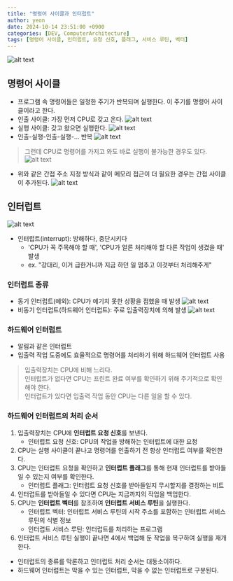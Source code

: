 ```yaml
---
title: "명령어 사이클과 인터럽트"
author: yeon
date: 2024-10-14 23:51:00 +0900
categories: [DEV, ComputerArchitecture]
tags: [명령어 사이클, 인터럽트, 요청 신호, 플래그, 서비스 루틴, 벡터]
---
```


![alt text](/assets/img/ComputerArchitecture/Interrupt/image.png)

## 명령어 사이클
- 프로그램 속 명령어들은 일정한 주기가 반복되며 실행한다. 이 주기를 명령어 사이클이라고 한다.
- 인출 사이클: 가장 먼저 CPU로 갖고 온다.
![alt text](/assets/img/ComputerArchitecture/Interrupt/image-1.png)
- 실행 사이클: 갖고 왔으면 실행한다.
![alt text](/assets/img/ComputerArchitecture/Interrupt/image-2.png)
- 인출-실행-인출-실행-... 반복
![alt text](/assets/img/ComputerArchitecture/Interrupt/image-3.png)

> 그런데 CPU로 명령어를 가지고 와도 바로 실행이 불가능한 경우도 있다.   
![alt text](/assets/img/ComputerArchitecture/Interrupt/image-4.png)

- 위와 같은 간접 주소 지정 방식과 같이 메모리 접근이 더 필요한 경우는 간접 사이클이 추가된다.
![alt text](/assets/img/ComputerArchitecture/Interrupt/image-5.png)

## 인터럽트
![alt text](/assets/img/ComputerArchitecture/Interrupt/image-6.png)
- 인터럽트(interrupt): 방해하다, 중단시키다
    - 'CPU가 꼭 주목해야 할 때', 'CPU가 얼른 처리해야 할 다른 작업이 생겼을 때' 발생
    - ex. "강대리, 이거 급한거니까 지금 하던 일 멈추고 이것부터 처리해주게"

### 인터럽트 종류
- 동기 인터럽트(예외): CPU가 예기치 못한 상황을 접했을 때 발생
![alt text](/assets/img/ComputerArchitecture/Interrupt/image-7.png)
- 비동기 인터럽트(하드웨어 인터럽트): 주로 입출력장치에 의해 발생
![alt text](/assets/img/ComputerArchitecture/Interrupt/image-8.png)

### 하드웨어 인터럽트
- 알림과 같은 인터럽트
- 입출력 작업 도중에도 효율적으로 명령어를 처리하기 위해 하드웨어 인터럽트 사용
> 입출력장치는 CPU에 비해 느리다.   
인터럽트가 없다면 CPU는 프린트 완료 여부를 확인하기 위해 주기적으로 확인해야 한다.   
인터럽트가 있다면 입출력 작업 동안 CPU는 다른 일을 할 수 있다.

### 하드웨어 인터럽트의 처리 순서
1. 입출력장치는 CPU에 **인터럽트 요청 신호**를 보낸다.
    - 인터럽트 요청 신호: CPU의 작업을 방해하는 인터럽트에 대한 요청
2. CPU는 실행 사이클이 끝나고 명령어를 인출하기 전 항상 인터럽트 여부를 확인한다.
3. CPU는 인터럽트 요청을 확인하고 **인터럽트 플래그**를 통해 현재 인터럽트를 받아들일 수 있는지 여부를 확인한다.
    - 인터럽트 플래그: 인터럽트 요청 신호를 받아들일지 무시할지를 결정하는 비트
4. 인터럽트를 받아들일 수 있다면 CPU는 지금까지의 작업을 백업한다.
5. CPU는 **인터럽트 벡터**를 참조하여 **인터럽트 서비스 루틴**을 실행한다.
    - 인터럽트 벡터: 인터럽트 서비스 루틴의 시작 주소를 포함하는 인터럽트 서비스 루틴의 식별 정보
    - 인터럽트 서비스 루틴: 인터럽트를 처리하는 프로그램
6. 인터럽트 서비스 루틴 실행이 끝나면 4에서 백업해 둔 작업을 복구하여 실행을 재개한다.
- 인터럽트의 종류를 막론하고 인터럽트 처리 순서는 대동소이하다.
- 하드웨어 인터럽트는 막을 수 있는 인터럽트, 막을 수 없는 인터럽트로 구분된다.